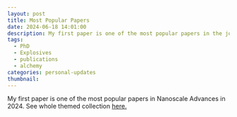 ```yaml
---
layout: post
title: Most Popular Papers
date: 2024-06-18 14:01:00
description: My first paper is one of the most popular papers in the journal in 2024.
tags:
  - PhD
  - Explosives
  - publications
  - alchemy
categories: personal-updates
thumbnail:
---
```

My first paper is one of the most popular papers in Nanoscale Advances in 2024. See whole themed collection [here.](https://pubs.rsc.org/en/journals/articlecollectionlanding?sercode=na&themeid=73c36f8f-b236-472e-9868-2437ce18ef57)
